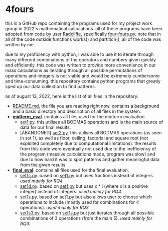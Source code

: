 # 4fours
this is a GitHub repo containing the programs used for my project work group in 2022's mathematical calculations. all of these programs have been adopted from code by user [Radcliffe](https://github.com/Radcliffe), specifically [four-fours.py](https://gist.github.com/Radcliffe/fab1cefe6e2a3a23466539a7ecbc6edb). note that in all of the code outside functions works() and partition(), all of the code was written by me.

due to my proficiency with python, i was able to use it to iterate through many different combinations of the operators and numbers given quickly and efficiently. this code was written to provide more convenience in our mass calculations as iterating through all possible permutations of operations and integers is not viable and would be extremely cumbersome and time-consuming. this repository contains python programs that greatly sped up our data collection to find patterns. 

as of august 13, 2022, here is the list of all files in the repository.


- [README.md](https://github.com/shuu-wasseo/4fours/blob/main/README.md), the file you are reading right now. contains a background and a basic directory and description of all files in the system.
- **[midterm_eval](https://github.com/shuu-wasseo/4fours/blob/main/midterm_eval)**. contains all files used for the midterm evaluation.
  - [set1.py](https://github.com/shuu-wasseo/4fours/blob/main/midterm_eval/set1.py). this utilises all BODMAS operations and is the main source of data for our final results.
  - [ABANDONED] [set2.py](https://github.com/shuu-wasseo/4fours/blob/main/midterm_eval/set2.py). this utilises all BODMAS operations (as seen in set 1), as well as floor, ceiling, factorial and square root (not exploited completely due to computational limitations). the results from this code were eventually not used due to the inefficiency of the program (massive calculations made, program was slow) and due to how hard it was to spot patterns and gather meaningful data from the given results.
- **[final_eval](https://github.com/shuu-wasseo/4fours/blob/main/final_eval)**. contains all files used for the final evaluation.
  - [set1c.py](https://github.com/shuu-wasseo/4fours/blob/main/final_eval/set1c.py). based on [set1.py](https://github.com/shuu-wasseo/4fours/midterm_eval/set1.py) but uses fractions instead of integers. *used mainly for RQ4.*
  - [set1d.py](https://github.com/shuu-wasseo/4fours/blob/main/final_eval/set1c.py). based on [set1.py](https://github.com/shuu-wasseo/4fours/midterm_eval/set1.py) but uses x * i (where x is a positive integer) instead of integers. *used mainly for RQ4.*
  - [set1s.py](https://github.com/shuu-wasseo/4fours/blob/main/final_eval/set1s.py). based on [set1.py](https://github.com/shuu-wasseo/4fours/midterm_eval/set1.py) but also allows user to choose which operations to include (mostly used for combinations for 4 operations). *used mainly for RQ3.*
  - [set1s3.py](https://github.com/shuu-wasseo/4fours/blob/main/final_eval/set1s3.py). based on [set1s.py](https://github.com/shuu-wasseo/4fours/final_eval/set1s.py) but just iterates through all possible combinations of 3 operations (from the main 5). *used mainly for RQ3.*
